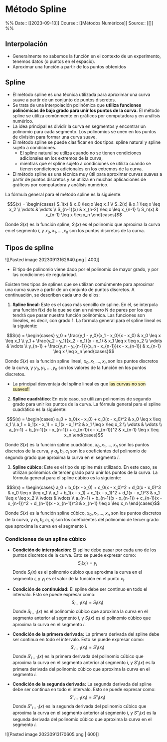 # Método Spline

%%
Date:: [[2023-09-13]]
Course:: [[Métodos Numéricos]]
Source:: [[]]
%%

## Interpolación

- Generalmente no sabemos la función en el contexto de un experimento, tenemos datos (o puntos en el espacio).
- Aproximar una función a partir de los puntos obtenidos

## Spline

- El método spline es una técnica utilizada para aproximar una curva suave a partir de un conjunto de puntos discretos. 
- Se trata de una interpolación polinómica que **utiliza funciones polinómicas de bajo grado para unir los puntos de la curva.** El método spline se utiliza comúnmente en gráficos por computadora y en análisis numérico. 
- La idea principal es dividir la curva en segmentos y encontrar un polinomio para cada segmento. Los polinomios se unen en los puntos de división para formar una curva suave.
- El método spline se puede clasificar en dos tipos: spline natural y spline sujeto a condiciones. 
	- El spline natural se utiliza cuando no se tienen condiciones adicionales en los extremos de la curva, 
	- mientras que el spline sujeto a condiciones se utiliza cuando se tienen condiciones adicionales en los extremos de la curva. 
- El método spline es una técnica muy útil para aproximar curvas suaves a partir de puntos discretos y se utiliza en muchas aplicaciones de gráficos por computadora y análisis numérico. 

La fórmula general para el método spline es la siguiente:

$$S(x) = \begin{cases} S_1(x) & x_0 \leq x \leq x_1 \\ S_2(x) & x_1 \leq x \leq x_2 \\ \vdots & \vdots \\ S_{n-1}(x) & x_{n-2} \leq x \leq x_{n-1} \\ S_n(x) & x_{n-1} \leq x \leq x_n \end{cases}$$

Donde $S(x)$ es la función spline, $S_i(x)$ es el polinomio que aproxima la curva en el segmento $i$, y $x_0, x_1, \dots, x_n$ son los puntos discretos de la curva.

## Tipos de spline

![[Pasted image 20230913162640.png | 400]]

- El tipo de polinomio viene dado por el polinomio de mayor grado, y por las condiciones de regularidad.

Existen tres tipos de splines que se utilizan comúnmente para aproximar una curva suave a partir de un conjunto de puntos discretos. A continuación, se describen cada uno de ellos:

1. **Spline lineal:** Este es el caso más sencillo de spline. En él, se interpola una función f(x) de la que se dan un número N de pares por los que tendrá que pasar nuestra función polinómica. Las funciones son lineales, es decir, con grado 1. La fórmula general para el spline lineal es la siguiente:

$$S(x) = \begin{cases} y_0 + \frac{y_1 - y_0}{x_1 - x_0}(x - x_0) & x_0 \leq x \leq x_1 \\ y_1 + \frac{y_2 - y_1}{x_2 - x_1}(x - x_1) & x_1 \leq x \leq x_2 \\ \vdots & \vdots \\ y_{n-1} + \frac{y_n - y_{n-1}}{x_n - x_{n-1}}(x - x_{n-1}) & x_{n-1} \leq x \leq x_n \end{cases}$$

Donde $S(x)$ es la función spline lineal, $x_0, x_1, \dots, x_n$ son los puntos discretos de la curva, y $y_0, y_1, \dots, y_n$ son los valores de la función en los puntos discretos.

- La principal desventaja del spline lineal es que <mark style="background: #FFF3A3A6;">las curvas no son suaves!!</mark>

2. **Spline cuadrático**: En este caso, se utilizan polinomios de segundo grado para unir los puntos de la curva. La fórmula general para el spline cuadrático es la siguiente:

$$S(x) = \begin{cases} a_0 + b_0(x - x_0) + c_0(x - x_0)^2 & x_0 \leq x \leq x_1 \\ a_1 + b_1(x - x_1) + c_1(x - x_1)^2 & x_1 \leq x \leq x_2 \\ \vdots & \vdots \\ a_{n-1} + b_{n-1}(x - x_{n-1}) + c_{n-1}(x - x_{n-1})^2 & x_{n-1} \leq x \leq x_n \end{cases}$$

Donde $S(x)$ es la función spline cuadrático, $x_0, x_1, \dots, x_n$ son los puntos discretos de la curva, y $a_i, b_i, c_i$ son los coeficientes del polinomio de segundo grado que aproxima la curva en el segmento $i$.

3. **Spline cúbico:** Este es el tipo de spline más utilizado. En este caso, se utilizan polinomios de tercer grado para unir los puntos de la curva. La fórmula general para el spline cúbico es la siguiente:

$$S(x) = \begin{cases} a_0 + b_0(x - x_0) + c_0(x - x_0)^2 + d_0(x - x_0)^3 & x_0 \leq x \leq x_1 \\ a_1 + b_1(x - x_1) + c_1(x - x_1)^2 + d_1(x - x_1)^3 & x_1 \leq x \leq x_2 \\ \vdots & \vdots \\ a_{n-1} + b_{n-1}(x - x_{n-1}) + c_{n-1}(x - x_{n-1})^2 + d_{n-1}(x - x_{n-1})^3 & x_{n-1} \leq x \leq x_n \end{cases}$$

Donde $S(x)$ es la función spline cúbico, $x_0, x_1, \dots, x_n$ son los puntos discretos de la curva, y $a_i, b_i, c_i, d_i$ son los coeficientes del polinomio de tercer grado que aproxima la curva en el segmento $i$.


### Condiciones de un spline cúbico

- **Condición de interpolación:** El spline debe pasar por cada uno de los puntos discretos de la curva. Esto se puede expresar como:
$$S_i(x_i) = y_i$$
Donde $S_i(x)$ es el polinomio cúbico que aproxima la curva en el segmento $i$, y $y_i$ es el valor de la función en el punto $x_i$.

- **Condición de continuidad:** El spline debe ser continuo en todo el intervalo. Esto se puede expresar como:
$$S_{i-1}(x_i) = S_i(x_i)$$
Donde $S_{i-1}(x)$ es el polinomio cúbico que aproxima la curva en el segmento anterior al segmento $i$, y $S_i(x)$ es el polinomio cúbico que aproxima la curva en el segmento $i$.

- **Condición de la primera derivada:** La primera derivada del spline debe ser continua en todo el intervalo. Esto se puede expresar como:
$$S'_{i-1}(x_i) = S'_i(x_i)$$
Donde $S'_{i-1}(x)$ es la primera derivada del polinomio cúbico que aproxima la curva en el segmento anterior al segmento $i$, y $S'_i(x)$ es la primera derivada del polinomio cúbico que aproxima la curva en el segmento $i$.

- **Condición de la segunda derivada:** La segunda derivada del spline debe ser continua en todo el intervalo. Esto se puede expresar como:
$$S''_{i-1}(x_i) = S''_i(x_i)$$
Donde $S''_{i-1}(x)$ es la segunda derivada del polinomio cúbico que aproxima la curva en el segmento anterior al segmento $i$, y $S''_i(x)$ es la segunda derivada del polinomio cúbico que aproxima la curva en el segmento $i$.

![[Pasted image 20230913170605.png | 600]]